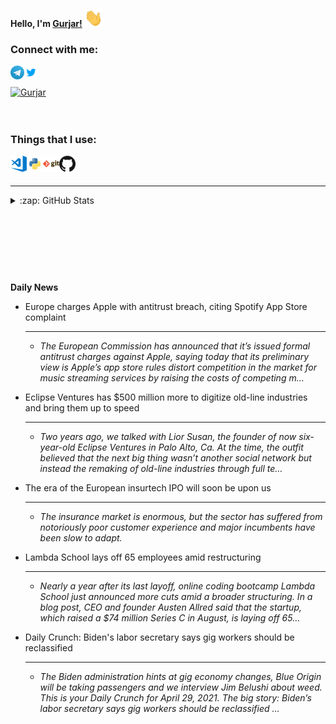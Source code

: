 #### Hello, I'm [Gurjar!](https://GurjarKing.github.io) <img src="https://raw.githubusercontent.com/ABSphreak/ABSphreak/master/gifs/Hi.gif" width="30px"></h2>


### Connect with me:

[<img align="left" alt="Gurjar | Telegram" width="22px" src="https://raw.githubusercontent.com/github/explore/80688e429a7d4ef2fca1e82350fe8e3517d3494d/topics/telegram/telegram.png" />][Telegram]
[<img align="left" alt="Gurjar | Twitter" width="22px" src="https://raw.githubusercontent.com/github/explore/80688e429a7d4ef2fca1e82350fe8e3517d3494d/topics/twitter/twitter.png" />][Twitter]
<br >
<br >
<a href="https://github.com/GurjarKing"><img src="https://komarev.com/ghpvc/?username=GurjarKing" alt="Gurjar" /></a> <br />
<br />
<br />
<!-- <br >

![](https://visitor-badge.glitch.me/badge?page_id=GurjarKing)

<br /> -->

### Things that I use:

[<img align="left" alt="Visual Studio Code" width="26px" src="https://raw.githubusercontent.com/github/explore/80688e429a7d4ef2fca1e82350fe8e3517d3494d/topics/visual-studio-code/visual-studio-code.png" />][VSCode]
[<img align="left" alt="Python" width="26px" src="https://raw.githubusercontent.com/github/explore/80688e429a7d4ef2fca1e82350fe8e3517d3494d/topics/python/python.png" />][Python]
[<img align="left" alt="Git" width="26px" src="https://raw.githubusercontent.com/github/explore/80688e429a7d4ef2fca1e82350fe8e3517d3494d/topics/git/git.png" />][Git]
[<img align="left" alt="GitHub" width="26px" src="https://raw.githubusercontent.com/github/explore/78df643247d429f6cc873026c0622819ad797942/topics/github/github.png" />][Github]

<br />
<br />

---
<details>
  <summary>:zap: GitHub Stats</summary>

<img align="left" alt="Gurjar's Github Stats" src="https://github-readme-stats.vercel.app/api?username=GurjarKing&show_icons=true&hide_border=true&count_private=true&include_all_commit=true&theme=algolia" />

</details>

<!-- ### 🔔 My latest tweet
<a href="https://twitter.com/Gurjar_King43" target="_blank">
	<img src="https://github.com/GurjarKing/GurjarKing/raw/master/tweet.png" width="70%" align="center" alt="Click to view on Twitter" title="My latest tweet, as an image"/>
</a> -->
<br>

<pre>

</pre>

<!-- **Quote of the hour:**

{qoth}

~ {qoth_author}
<pre>

</pre> -->
<br>
<pre>


</pre>
<strong>Daily News</strong>
  
  - Europe charges Apple with antitrust breach, citing Spotify App Store complaint
     <hr/>
     
      - *The European Commission has announced that it’s issued formal antitrust charges against Apple, saying today that its preliminary view is Apple’s app store rules distort competition in the market for music streaming services by raising the costs of competing m…*
     
  - Eclipse Ventures has $500 million more to digitize old-line industries and bring them up to speed
      <hr/>
      
      - *Two years ago, we talked with Lior Susan, the founder of now six-year-old Eclipse Ventures in Palo Alto, Ca. At the time, the outfit believed that the next big thing wasn’t another social network but instead the remaking of old-line industries through full te…*
      
  - The era of the European insurtech IPO will soon be upon us
      <hr/>
      
      - *The insurance market is enormous, but the sector has suffered from notoriously poor customer experience and major incumbents have been slow to adapt.*
      
  - Lambda School lays off 65 employees amid restructuring
      <hr/>
      
      - *Nearly a year after its last layoff, online coding bootcamp Lambda School just announced more cuts amid a broader structuring. In a blog post, CEO and founder Austen Allred said that the startup, which raised a $74 million Series C in August, is laying off 65…*
       
  - Daily Crunch: Biden's labor secretary says gig workers should be reclassified
      <hr/>
       
       - *The Biden administration hints at gig economy changes, Blue Origin will be taking passengers and we interview Jim Belushi about weed. This is your Daily Crunch for April 29, 2021. The big story: Biden’s labor secretary says gig workers should be reclassified …*
      

<br />

[VSCode]: https://code.visualstudio.com/
[Python]: https://www.python.org/
[Git]: https://git-scm.com/
[Github]: https://github.com/
[Telegram]: https://t.me/Gurjar_King/
[Twitter]: https://twitter.com/Gurjar_King43/
